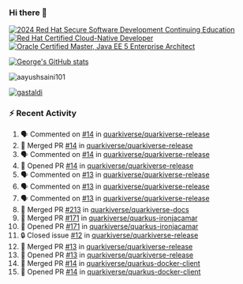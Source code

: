 ### Hi there 👋

<!--START_SECTION:badges-->
[![2024 Red Hat Secure Software Development Continuing Education](https://images.credly.com/size/110x110/images/36a76b78-c5bf-45cf-ac2c-48c3825260c7/blob)](http://www.credly.com/badges/c86e9a17-d2c3-4554-b890-7d0521710eb6 "2024 Red Hat Secure Software Development Continuing Education")
[![Red Hat Certified Cloud-Native Developer](https://images.credly.com/size/110x110/images/12ef4e4e-3d8d-4caf-9ab1-858c5bcb9619/image.png)](http://www.credly.com/badges/b6402e31-0894-48e6-b488-e2e551dcc809 "Red Hat Certified Cloud-Native Developer")
[![Oracle Certified Master, Java EE 5 Enterprise Architect](https://images.credly.com/size/110x110/images/1fa3549c-674c-4779-b3d6-d7d64eac2c23/Oracle-Certification-badge_OC-Master.png)](http://www.credly.com/badges/2565574e-b81d-410e-ab7d-24666ddcbe00 "Oracle Certified Master, Java EE 5 Enterprise Architect")
<!--END_SECTION:badges-->

[![George's GitHub stats](https://github-readme-stats.vercel.app/api?username=gastaldi&show=reviews,prs_merged&hide=contribs,prs&theme=transparent&show_icons=true)](https://github.com/anuraghazra/github-readme-stats)

<p align="left"> <img src="https://komarev.com/ghpvc/?username=gastaldi&label=Profile%20views&color=0e75b6&style=for-the-badge" alt="aayushsaini101" /> </p>

<p align="left"> <a href="https://github.com/ryo-ma/github-profile-trophy"><img src="https://github-profile-trophy.vercel.app/?username=gastaldi" alt="gastaldi" /></a> </p>

### :zap: Recent Activity

<!--START_SECTION:activity-->
1. 🗣 Commented on [#14](https://github.com/quarkiverse/quarkiverse-release/pull/14#issuecomment-2759514230) in [quarkiverse/quarkiverse-release](https://github.com/quarkiverse/quarkiverse-release)
2. 🎉 Merged PR [#14](https://github.com/quarkiverse/quarkiverse-release/pull/14) in [quarkiverse/quarkiverse-release](https://github.com/quarkiverse/quarkiverse-release)
3. 🗣 Commented on [#14](https://github.com/quarkiverse/quarkiverse-release/pull/14#issuecomment-2759486858) in [quarkiverse/quarkiverse-release](https://github.com/quarkiverse/quarkiverse-release)
4. 💪 Opened PR [#14](https://github.com/quarkiverse/quarkiverse-release/pull/14) in [quarkiverse/quarkiverse-release](https://github.com/quarkiverse/quarkiverse-release)
5. 🗣 Commented on [#13](https://github.com/quarkiverse/quarkiverse-release/pull/13#issuecomment-2759431670) in [quarkiverse/quarkiverse-release](https://github.com/quarkiverse/quarkiverse-release)
6. 🗣 Commented on [#13](https://github.com/quarkiverse/quarkiverse-release/pull/13#issuecomment-2759429049) in [quarkiverse/quarkiverse-release](https://github.com/quarkiverse/quarkiverse-release)
7. 🗣 Commented on [#13](https://github.com/quarkiverse/quarkiverse-release/pull/13#issuecomment-2759402030) in [quarkiverse/quarkiverse-release](https://github.com/quarkiverse/quarkiverse-release)
8. 🎉 Merged PR [#213](https://github.com/quarkiverse/quarkiverse-docs/pull/213) in [quarkiverse/quarkiverse-docs](https://github.com/quarkiverse/quarkiverse-docs)
9. 🎉 Merged PR [#171](https://github.com/quarkiverse/quarkus-ironjacamar/pull/171) in [quarkiverse/quarkus-ironjacamar](https://github.com/quarkiverse/quarkus-ironjacamar)
10. 💪 Opened PR [#171](https://github.com/quarkiverse/quarkus-ironjacamar/pull/171) in [quarkiverse/quarkus-ironjacamar](https://github.com/quarkiverse/quarkus-ironjacamar)
11. 🔒 Closed issue [#12](https://github.com/quarkiverse/quarkiverse-release/issues/12) in [quarkiverse/quarkiverse-release](https://github.com/quarkiverse/quarkiverse-release)
12. 🎉 Merged PR [#13](https://github.com/quarkiverse/quarkiverse-release/pull/13) in [quarkiverse/quarkiverse-release](https://github.com/quarkiverse/quarkiverse-release)
13. 💪 Opened PR [#13](https://github.com/quarkiverse/quarkiverse-release/pull/13) in [quarkiverse/quarkiverse-release](https://github.com/quarkiverse/quarkiverse-release)
14. 🎉 Merged PR [#14](https://github.com/quarkiverse/quarkus-docker-client/pull/14) in [quarkiverse/quarkus-docker-client](https://github.com/quarkiverse/quarkus-docker-client)
15. 💪 Opened PR [#14](https://github.com/quarkiverse/quarkus-docker-client/pull/14) in [quarkiverse/quarkus-docker-client](https://github.com/quarkiverse/quarkus-docker-client)
<!--END_SECTION:activity-->
